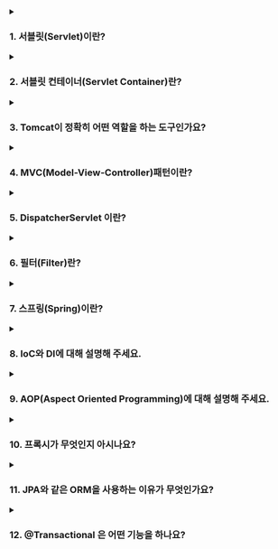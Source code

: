 <!--
<details>
  <summary><h3></h3></summary>

  ---

  <details>
    <summary></summary>
  </details>
</details> 
-->

<details>
  <summary><h3>1. 서블릿(Servlet)이란?</h3></summary>

  - 서블릿은 서버 측에서 실행되어 클라이언트의 요청을 처리하고 그 결과를 반환하는 Java 클래스입니다. 
  - 웹 서버(WS) 내에서 동작하며, 동적인 웹 페이지나 웹 애플리케이션을 생성하는데 사용됩니다. 

  ---
  
  <details>
    <summary>서블릿 생명주기에 대해 설명해주세요.</summary>

    - init():
      - 클라이언트의 요청이 들어오면 컨테이너는 해당 서블릿이 메모리에 올라와있는지 확인하고, 없을 경우 init() 메서드를 통해 메모리에 적재합니다.
      - 처음 한 번만 실행되고 서블릿의 모든 쓰레드에서 공통적으로 사용해야 한다면 오버라이딩해서 구현하면 됩니다.
    - service():
      - 클라이언트의 요청이 들어왔을 때, service() 메서드를 통해 요청에 대한 응답이 doGet()과 doPost()로 나뉘며 HttpServletRequest와 HttpServletResponse 객체가 제공됩니다.
      - 즉, 실질적으로 요청에 대한 처리를 수행하는 곳입니다.
    - destroy():
      - 컨테이너가 서블릿에 종료 요청을 하면 발생되는 메서드로, 서블릿의 처리가 모두 끝났을 때 발생합니다.
  </details>
  <details>
    <summary>서블릿 동작과정에 대해 설명해주세요.</summary>
    
    1. 사용자가 URL을 통해 요청을 보내면, 웹 서버는 이 요청을 서블릿 컨테이너에 전달합니다. 
    2. Servlet Container는 HttpServletRequest와 HttpServletResponse 객체를 생성합니다.
    3. 서블릿 컨테이너는 web.xml을 기반으로 요청을 처리할 서블릿을 찾아 실행합니다.
    4. 서블릿은 요청을 처리한 후 응답을 생성합니다.
    5. 서블릿 컨테이너는 이 응답을 웹 서버에 전달하고, 웹 서버는 이를 사용자에게 반환합니다.
  </details>  
  <details>
    <summary>서블릿의 경우 멀티 쓰레드 환경에서 어떻게 동작하는지 알려주세요.</summary>

    - 서블릿은 클라이언트의 요청이 들어올 때마다 새로운 쓰레드를 생성하여 처리합니다. 
    - 이는 서블릿 컨테이너가 관리하며, 이렇게 되면 각 쓰레드가 독립적으로 동작하기 때문에 한 사용자의 요청 처리가 다른 사용자의 요청 처리에 영향을 주지 않습니다. 
    - 이러한 특성으로 인해 서블릿은 멀티 쓰레드 환경에서 병렬 처리가 가능하며, 이를 통해 서버의 부하를 줄이고 처리 성능을 향상시킬 수 있습니다.
    - 하지만 멀티 쓰레드 환경에서는 공유 자원에 대한 동시 접근을 주의해야 합니다. 
    - 서블릿 인스턴스는 싱글톤으로 관리되기 때문에, 멤버 변수 등의 공유 자원을 쓰레드 간에 공유하게 됩니다. 
    - 따라서 동기화 문제를 방지하기 위해 서블릿의 멤버 변수를 사용하는 것은 추천하지 않습니다.
  </details>
</details>

<details>
  <summary><h3>2. 서블릿 컨테이너(Servlet Container)란?</h3></summary>

  - 톰캣처럼 서블릿을 지원하는 WAS로 서블릿의 생명주기를 관리하는 컴포넌트입니다. (WAS 내에 서블릿 컨테이너가 포함된다.)
  - 즉, 서블릿의 생성, 초기화, 호출, 소멸 등의 과정을 관리하며, 요청과 응답 객체를 생성하여 서블릿에 전달합니다.
  - 정리하면, 서블릿을 관리해주는 컨테이너로 클라이언트의 요청을 받아 응답할 수 있게 WS와 소켓으로 통신하는 역할을 합니다.

  ---

  <details>
    <summary>서블릿 컨테이너의 역할에 대해 설명해주세요.</summary>

    - 생명 주기 관리: 
      - 서블릿 컨테이너는 서블릿의 전체 생명 주기를 관리합니다. 
      - 이에는 서블릿의 로딩과 초기화, 요청 처리, 그리고 서블릿의 종료 등이 포함됩니다. 
      - 서블릿은 요청이 들어올 때마다 새로운 쓰레드를 생성하여 처리하므로, 이런 쓰레드 관리 역시 서블릿 컨테이너의 역할입니다.
    - 통신 지원: 
      - 서블릿 컨테이너는 HTTP 등의 프로토콜을 통해 클라이언트의 요청을 받아 서블릿에 전달하고, 서블릿의 처리 결과를 클라이언트에게 반환하는 역할을 합니다. 
      - 이를 통해 개발자는 복잡한 통신 관련 코드를 작성하지 않고도 웹 서비스를 개발할 수 있습니다.
    - 멀티 쓰레딩 지원: 
      - 서블릿 컨테이너는 클라이언트의 각 요청을 별도의 쓰레드에서 처리합니다. 
      - 이를 통해 여러 사용자의 요청을 동시에 처리할 수 있습니다.
    - 보안 관리: 
      - 서블릿 컨테이너는 웹 애플리케이션의 보안을 관리합니다. 
      - 이에는 인증, 권한 체크 등의 기능이 포함됩니다.
    - JSP 지원: 
        - 서블릿 컨테이너는 JSP 페이지를 서블릿으로 변환하고 실행하는 기능을 제공합니다. 
        - 이를 통해 동적인 웹 페이지를 쉽게 구현할 수 있습니다.
        
    따라서 서블릿 컨테이너는 웹 서버와 서블릿 사이에서 중추적인 역할을 수행하며, 
    서블릿의 생명 주기 관리, 통신 지원, 멀티 쓰레딩, 보안, JSP 지원 등의 기능을 제공합니다.
  </details>
</details> 

<details>
  <summary><h3>3. Tomcat이 정확히 어떤 역할을 하는 도구인가요?</h3></summary>

   - 웹 컨테이너(서블릿 컨테이너)와 웹 서버의 기능을 제공하는 웹 애플리케이션(WAS)입니다. 
   - 웹 서버로서의 역할로는 정적인 페이지를 사용자에게 제공하고, 서블릿 컨테이너로서의 역할로는 JSP(Java Server Pages)와 서블릿의 실행 환경을 제공합니다. 
   - 즉, 클라이언트의 요청을 받아 해당하는 동적 컨텐츠를 생성하고 응답을 반환하는 역할을 합니다.

  ---

  <details>
    <summary>톰캣 동작과정에 대해 설명해주세요.</summary>

    1) 클라이언트로부터 HTTP 요청이 들어오면, 톰캣은 Connector를 통해 이 요청을 받습니다. 
    2) Connector는 요청을 처리하기 위한 새로운 쓰레드를 생성하고, 요청 정보를 바탕으로 HttpRequest, HttpResponse 객체를 생성합니다. 
    3) 생성된 HttpRequest 객체는 Engine으로 전달되어 적절한 Context에 요청을 라우팅합니다. 
    4) Context는 요청 URI를 기반으로 적절한 Servlet을 찾습니다. 
    5) 찾아진 Servlet은 요청을 처리하고 그 결과를 HttpResponse 객체에 채워넣습니다. 
    6) 이렇게 생성된 HttpResponse 객체는 다시 Connector를 통해 클라이언트에게 전달됩니다.
  </details>
  <details>
    <summary>Spring 환경에서 tomcat 에 request 가 들어왔을 때 RequestMapping 에 도달하기까지 과정을 설명해주세요.</summary>

     1) 톰캣은 클라이언트의 요청을 받아 새로운 쓰레드를 생성하고, HttpServletRequest와 HttpServletResponse 객체를 생성합니다. 
     2) 스프링의 DispatcherServlet에 이 두 객체를 전달합니다. 
     3) DispatcherServlet은 HandlerMapping에게 이 요청을 처리할 Handler를 물어봅니다. 
     4) HandlerMapping은 요청의 URI, HTTP 메서드 등을 기준으로 @RequestMapping이 붙은 적절한 메서드를 찾아 반환합니다. 
     5) DispatcherServlet은 반환받은 Handler를 실행시킵니다. 이때 Handler는 대부분의 경우 @RequestMapping이 붙은 컨트롤러의 메서드가 됩니다.
  </details>
  <details>
    <summary>내장 톰캣과 외장 톰캣은 어떤식으로 구성되어 활용되나요?</summary>

    - 내장 톰캣: 
      - 스프링 부트 애플리케이션에 포함되어 있는 톰캣입니다. 
      - 애플리케이션이 시작될 때 톰캣 서버도 함께 시작되며, 애플리케이션이 종료될 때 톰캣 서버도 함께 종료됩니다. 
    - 외장 톰캣: 
      - 별도로 설치되어 있는 톰캣으로, WAR 파일 등을 배포하여 사용합니다. 
      - 서버의 시작과 종료는 별도로 관리되며, 여러 개의 애플리케이션을 한 서버에서 동작시킬 수 있습니다.
  </details>
  <details>
    <summary>내장 톰캣과 외장 톰캣의 차이점에 대해서 아는대로 설명해주세요.</summary>

    - 배포 방식:
      - 내장 톰캣: 애플리케이션과 함께 패키징되어 배포되며, JAR 파일 형태로 간편하게 배포할 수 있습니다. 
      - 외장 톰캣: WAR 파일 형태로 애플리케이션을 톰캣 서버에 배포해야 합니다. 
    - 운영 환경: 
      - 내장 톰캣: 애플리케이션마다 독립적인 서버를 가지므로 서로 영향을 주지 않습니다. 
      - 외장 톰캣: 여러 애플리케이션을 한 서버에서 운영하므로 서로 영향을 줄 수 있습니다. 
    - 관리: 
      - 내장 톰캣: 애플리케이션과 함께 시작되고 종료되므로 관리가 간편합니다. 
      - 외장 톰캣: 서버의 시작과 종료, 설정 등을 별도로 관리해야 합니다.
  </details>
  <details>
    <summary>혹시 Netty에 대해 들어보셨나요? 무엇인가요?</summary>
    
    - Netty는 자바 네트워크 프로그래밍 라이브러리로, 비동기 이벤트 주도 네트워크 애플리케이션을 쉽게 개발할 수 있게 설계되었습니다.
    - Netty를 사용하면 TCP/UDP 소켓 서버와 클라이언트, HTTP/HTTPS 서버와 클라이언트 등을 쉽게 구현할 수 있습니다. 
    - 또한, 네트워크 프로그래밍에서 발생할 수 있는 다양한 이슈들(예: 접속 수락, 메시지 읽기/쓰기, 에러 처리 등)을 효율적으로 처리할 수 있습니다.
  </details>
  <details>
    <summary>왜 Netty란 것을 사용할까요?</summary>

    1. 효율적인 리소스 관리: Netty는 비동기 이벤트 주도 모델을 사용하여 리소스를 효율적으로 관리하여 높은 동시 접속 처리 성능을 제공합니다.
    2. 쉬운 프로그래밍 모델: 복잡한 네트워크 프로그래밍을 보다 쉽게 구현할 수 있도록 도와줍니다.
    3. 높은 확장성: 다양한 프로토콜을 지원하며, 사용자가 직접 프로토콜을 구현할 수 있도록 지원합니다.
  </details>
</details>

<details>
  <summary><h3>4. MVC(Model-View-Controller)패턴이란?</h3></summary>
  
  MVC 패턴은 애플리케이션을 세 가지 역할로 구분한 개발 방법론입니다. 
  - Model: 애플리케이션의 정보, 데이터를 나타내며, 비즈니스 로직을 처리합니다.
  - View: 사용자에게 보여지는 화면입니다. Model이 처리한 데이터를 사용자에게 보여주는 역할을 합니다.
  - Controller: 사용자의 입력을 받아 Model에 작업을 지시하고, 그 결과를 View에 반영하여 사용자에게 전달하는 역할을 합니다.
  
  ---

  <details>
    <summary>Spring MVC란 무엇인가요?</summary>

    - Spring MVC는 Spring Framework의 일부로서, 웹 애플리케이션 제작을 위한 MVC 패턴 기반의 프레임워크입니다. 
    - Spring MVC는 웹 요청을 처리하고 응답을 생성하는 데 필요한 여러 기능을 제공합니다. 
    - 이에는 요청 매핑, 데이터 바인딩, 유효성 검사, 페이지 이동 등이 포함됩니다. 
  </details>
  <details>
    <summary>MVC1이랑 MVC2 패턴 차이에 대해 설명해주세요.</summary>

    - Spring MVC1: 
      - 모든 요청과 응답이 JSP 페이지를 통해 처리되는 구조입니다. 
      - JSP 페이지가 Controller와 View의 역할을 모두 수행합니다. 
      - 단순한 웹 애플리케이션에 적합하나, JSP에 모든 정보가 담겨있기 때문에, 복잡한 애플리케이션에서는 코드 관리가 어렵습니다. 
    - Spring MVC2: 
      - 서블릿이 Controller 역할을, JSP가 View 역할을 수행하는 구조입니다. 
      - 즉, 요청을 하나의 컨트롤러(서블릿)가 먼저 받아서, 뷰와 모델의 중간 역할을 합니다.
      - 따라서, 컴포넌트 간 역할이 분리되어 있기 때문에, 유지보수 및 확장성이 좋아 대부분의 웹 애플리케이션은 MVC2 방식을 사용하고 있습니다.
      - 스프링에서는 디스패처 서블릿이 프론트 컨트롤러의 역할을 맡고 요청에 맞는 컨트롤러를 찾아 요청을 위임합니다.
  </details>
  <details>
    <summary>스프링 MVC 구조 흐름에 대해 과정대로 설명해보세요.</summary>

    1) 클라이언트의 요청이 들어오면, 디스패처 서블릿이 이를 가장 먼저 받습니다. 
    2) 디스패처 서블릿은 HandlerMapping에게 요청을 처리할 Handler를 물어봅니다. 
    3) HandlerMapping은 요청 URL, HTTP 메서드 등을 기준으로 적절한 Handler를 찾아 디스패처 서블릿에게 반환합니다. 
    4) 디스패처 서블릿은 반환받은 Handler를 실행시킵니다. 
    5) Handler(일반적으로 컨트롤러)는 비즈니스 로직을 처리하고 그 결과를 모델에 담아서 반환합니다. 
    6) 디스패처 서블릿은 Handler가 반환한 모델을 ViewResolver에 전달하고, 어떤 뷰를 사용할지 결정하게 합니다. 
    7) 디스패처 서블릿은 결정된 뷰를 사용해 클라이언트에게 응답을 보냅니다.

    이런 방식으로 스프링 MVC는 클라이언트의 요청을 적절한 컨트롤러에 연결하고, 그 결과를 클라이언트에게 반환하는 역할을 수행합니다.
  </details>
</details>

<details>
  <summary><h3>5. DispatcherServlet 이란?</h3></summary>
    
   - DispatcherServlet은 스프링 MVC의 핵심 컴포넌트로, 모든 클라이언트 요청을 최초로 받아들이는 프론트 컨트롤러 역할을 합니다. 
   - 요청에 따라 적절한 컨트롤러로 분배하고, 처리 결과를 사용자에게 반환하는 역할을 수행합니다.

  ---

  <details>
    <summary>Dispatcher Servlet의 동작 과정에 대해서 간단하게 설명해주세요.</summary>

    1. 클라이언트의 요청이 오면 디스패처 서블릿이 이를 가장 먼저 받습니다.
    2. 디스패처 서블릿은 HandlerMapping에게 요청을 처리할 Handler를 물어봅니다. 
    3. HandlerMapping은 요청 URL, HTTP 메서드 등을 기준으로 적절한 Handler를 찾아 디스패처 서블릿에게 반환합니다.
    4. 디스패처 서블릿은 반환받은 Handler를 실행시킵니다. 
    5. Handler(일반적으로 컨트롤러)는 비즈니스 로직을 처리하고 그 결과를 모델에 담아서 반환합니다.
    6. 디스패처 서블릿은 Handler가 반환한 모델을 ViewResolver에 전달하고, 어떤 뷰를 사용할지 결정하게 합니다.
    7. 디스패처 서블릿은 결정된 뷰를 사용해 클라이언트에게 응답을 보냅니다.
    
    이런 방식으로 디스패처 서블릿은 클라이언트의 요청을 적절한 컨트롤러에 연결하고, 그 결과를 클라이언트에게 반환하는 중심적인 역할을 수행합니다.
  </details>
  <details>
    <summary>Spring 에서 DispatcherServlet 은 왜 있어야 할까요?</summary>

    1. 프론트 컨트롤러 패턴 구현: 
      - 디스패처 서블릿은 디자인 패턴 중 하나인 프론트 컨트롤러 패턴을 구현합니다. 
      - 이 패턴은 모든 클라이언트 요청을 한 곳에서 받아 적절한 처리를 위임하는 역할을 합니다. 
      - 이를 통해 요청 처리 로직을 효율적으로 관리할 수 있게 됩니다.
    2. 요청 라우팅: 
      - 디스패처 서블릿은 클라이언트의 요청을 적절한 컨트롤러에게 전달하는 역할을 합니다. 
      - 이를 통해 요청에 따라 적절한 컨트롤러가 선택되고 실행됩니다.
    3. 뷰 렌더링: 
      - 컨트롤러의 처리 결과를 바탕으로 적절한 뷰를 선택하고 렌더링하는 역할을 합니다. 
      - 이를 통해 클라이언트에게 적절한 응답을 반환할 수 있습니다.
    4. 예외 처리: 
      - 디스패처 서블릿은 요청 처리 과정에서 발생하는 예외를 일관되게 처리합니다. 
      - 이를 통해 에러 페이지를 표시하거나 적절한 응답 코드를 반환하는 등의 예외 처리를 진행할 수 있습니다.

    따라서 DispatcherServlet은 스프링 MVC의 핵심적인 요소로서, 
    클라이언트의 요청 처리와 응답 반환, 예외 처리 등을 총괄하는 역할을 수행합니다. 
    이런 기능을 통해 개발자는 요청 처리 로직에 집중할 수 있게 됩니다.
    더 자세하게 설명하자면, web.xml에 맵핑되는 컨트롤러를 모두 등록해야 했는데, 
    현재는 디스패처 서블릿을 통해 모든 요청을 핸들링해주고 공통 작업을 처리해주면서 web.xml의 역할을 축소시켜 줬습니다.
  </details>
  <details>
    <summary>여러 요청이 들어온다고 가정할 때, DispatcherServlet은 한번에 여러 요청을 모두 받을 수 있나요?</summary>
    
    - DispatcherServlet은 멀티스레드 환경에서 동작하므로 한 번에 여러 요청을 받아 처리할 수 있습니다. 
    - 각 요청은 별도의 스레드에서 처리되며, 이를 통해 동시에 여러 사용자의 요청을 처리할 수 있습니다.
  </details>  
  <details>
    <summary>수많은 @Controller 를 DispatcherServlet은 어떻게 구분 할까요?</summary>
    
    - DispatcherServlet은 요청 URL을 분석하여 해당 요청을 처리할 @Controller를 결정합니다. 
    - 이는 스프링의 HandlerMapping이 수행하며, URL, HTTP 메서드, 요청 파라미터 등을 기반으로 적절한 컨트롤러를 찾습니다.
  </details>
  <details>
    <summary>handlerAdapter 는 무엇인가요?</summary>

    - HandlerAdapter는 핸들러의 메서드를 실행하는 역할을 합니다. 
    - DispatcherServlet은 HandlerAdapter를 사용하여 각각의 핸들러 타입에 맞는 방식으로 요청을 처리하게 합니다. 
    - 이를 통해 다양한 타입의 핸들러를 유연하게 지원할 수 있습니다.
  </details>
  <details>
    <summary>handlerMapping 는 무엇인가요?</summary>

    - HandlerMapping은 클라이언트의 요청을 처리할 핸들러를 찾아주는 역할을 합니다. 
    - DispatcherServlet은 요청이 들어오면 HandlerMapping에게 이 요청을 처리할 핸들러를 물어봅니다. 
    - HandlerMapping은 요청 URL, HTTP 메서드 등을 기준으로 적절한 핸들러를 찾아 DispatcherServlet에게 반환합니다. 
  </details>
  <details>
    <summary>handlerInterceptor 는 무엇인가요? </summary>
    - HandlerInterceptor는 핸들러의 처리 전후에 특정 작업을 수행할 수 있게 해주는 역할을 합니다. 
    - 예를 들어, 핸들러의 처리 전에 로그인 여부를 체크하거나, 처리 후에 공통적으로 로깅하는 등의 작업을 할 수 있습니다. 
    - 이를 통해 공통적인 로직을 중복 없이 효율적으로 처리할 수 있습니다.
  </details>
  <details>
    <summary>핸들러와 컨트롤러의 차이에 대해 설명해주세요.</summary>

    - 핸들러: 
      - 핸들러는 클라이언트의 요청을 처리하는 일반적인 개념입니다. 
      - 스프링 MVC에서 핸들러는 클라이언트의 요청을 처리하는 객체를 의미하며, 이는 일반적으로 컨트롤러를 말합니다. 
      - 따라서 HandlerMapping은 요청 URL을 기반으로 적절한 컨트롤러를 찾아내는 역할을 수행합니다.
    - 컨트롤러: 
      -  컨트롤러는 핸들러의 한 형태로, MVC 패턴에서 클라이언트의 요청을 처리하는 컴포넌트를 의미합니다. 
      - 스프링 MVC에서 컨트롤러는 @Controller 어노테이션이 붙은 클래스를 말하며, 이 클래스의 메서드가 실제로 클라이언트의 요청을 처리합니다.
    
    따라서, 스프링 MVC에서는 '핸들러'가 요청을 처리하는 일반적인 개념으로 사용되며, 
    '컨트롤러'는 그 중에서도 MVC 패턴에 따라 요청을 처리하는 구체적인 구현체를 말합니다. 
    다시 말해, 모든 컨트롤러는 핸들러이지만, 모든 핸들러가 컨트롤러는 아닙니다.
  </details>
  <details>
    <summary>Spring에서 Interceptor를 사용해본 경험이 있나요?</summary>
    JWT 어쩌구... 저쩌구.. 헤더에서 토큰 추출 어쩌구 저쩌구.. 토큰 유효성 검증 어쩌구.. 쓰레드로컬 관리 어쩌구.. 모든 패키지에서 쓰레드로컬에 저장된 사용자 정보 사용 어쩌구...
  </details>
</details>

<details>
  <summary><h3>6. 필터(Filter)란?</h3></summary>

  - 필터는 클라이언트의 요청을 서블릿이나 JSP로 보내기 전에 특정 작업을 처리하거나, 서블릿이나 JSP의 응답을 클라이언트로 보내기 전에 특정 작업을 처리하는데 사용됩니다.
  - 예를 들어 인코딩, 로깅, 압축, 암호화 등의 작업을 필터를 통해 처리할 수 있습니다. 

  ---

  <details>
    <summary>Filter 메서드에 대해 설명해주세요.</summary>

    - init(FilterConfig): 
      - 필터의 초기화 작업을 수행하는 메서드입니다. 
      - 필터가 생성되고 난 후 한 번만 호출됩니다. 
      - 인자로 받는 FilterConfig 객체를 통해 필터의 초기화 파라미터를 얻을 수 있습니다.
    - doFilter(ServletRequest, ServletResponse, FilterChain):
      - 실제 필터의 로직을 수행하는 메서드입니다.
      - 클라이언트의 요청이 있을 때마다 호출됩니다.
      - 이 메서드에서는 요청이나 응답을 가공하거나, 특정 조건에 따라 요청의 처리를 건너뛰는 등의 작업을 할 수 있습니다.
      - 작업이 끝나면 FilterChain의 doFilter 메서드를 호출하여 다음 필터나 서블릿에게 요청과 응답을 전달합니다.
    - destroy():
      - 필터가 웹 컨테이너에서 제거되기 전에 호출되는 메서드입니다.
      - 이 메서드에서는 필터의 리소스를 해제하거나 종료에 필요한 작업을 수행합니다.
    
    이처럼 필터는 요청과 응답을 가공하거나 특정 작업을 수행하는 데 사용되며, 
    init, doFilter, destroy 세 가지 메서드를 통해 필터의 생명 주기를 관리합니다.    
  </details>
  <details>
    <summary>필터는 어떤 상황에 사용해야 할까요?</summary>

    - 요청/응답 데이터의 변환 또는 가공: 예를 들어, 인코딩 변경, XSS 공격 방어 등 
    - 공통적인 요청 처리: 예를 들어, 사용자 인증, 세션 체크 등 
    - 로깅 및 감사 추적: 예를 들어, 요청 경로, 처리 시간, IP 주소 등의 정보를 로그로 남기는 경우 
  </details>
  <details>
    <summary>Spring에서 Interceptor와 Servlet Filter와 AOP 공통점, 차이점에 대해 설명해 주세요.</summary>

    공통점:
      - 모두 요청을 가로채어 특정 로직을 수행하는 역할을 합니다. 
    차이점: 
      - Servlet Filter: 서블릿 명세의 일부로서, 서블릿 실행 전후에 요청과 응답을 변환하는 역할을 담당합니다. 
      - Interceptor: 스프링 프레임워크에서 제공하는 기능으로서, DispatcherServlet이 컨트롤러를 호출하기 전후로 특정 작업을 수행할 수 있습니다. 
      - AOP(Aspect Oriented Programming): 관점 지향 프로그래밍으로, 횡단 관심사(cross-cutting concerns)를 분리하여 모듈화하는 프로그래밍 패러다임입니다.
  </details>  
  <details>
    <summary>Spring에서 Interceptor와 Servlet Filter 차이점에 대해 설명해 주세요.</summary>

    1. 작동 시점 
      - 필터: 스프링의 디스패처 서블릿이 작동하기 전에 요청을 가로챕니다. 
             따라서 필터는 스프링의 컨텍스트 외부에서 작동하며, 스프링과 관련이 없는 웹 리소스에 대해서도 작동합니다. 
      - 인터셉터: 스프링의 디스패처 서블릿이 컨트롤러를 호출하기 전과 후에 요청을 가로챕니다. 
                따라서 인터셉터는 스프링의 컨텍스트 내부에서 작동하며, 스프링 MVC의 컨트롤러에 대해서만 작동합니다. 
    2. 접근 가능한 객체
      - 필터: HttpServletRequest와 HttpServletResponse 객체에만 접근할 수 있습니다. 
      - 인터셉터: HttpServletRequest와 HttpServletResponse 뿐만 아니라, 컨트롤러와 뷰에 대한 추가적인 정보를 담고 있는 Handler 객체에 접근할 수 있습니다. 
                이를 통해 특정 컨트롤러에 대한 요청인지를 판단하거나, 컨트롤러의 실행 여부를 결정하는 등의 로직을 구현할 수 있습니다. 
    3. 사용 목적
      - 필터: 인코딩, CORS 설정, 로깅 등의 공통적인 웹 처리를 위해 사용됩니다. 
      - 인터셉터: 인증, 권한 체크, 세션 체크 등의 스프링 MVC와 관련된 처리를 위해 사용됩니다.
      
    정리하자면, 요구 사항에 따라 필터와 인터셉터를 적절히 사용하면 됩니다. 
    필터는 보다 일반적인 웹 처리를 위한 것이며, 인터셉터는 스프링 MVC의 특정 컨트롤러에 대한 요청을 처리하는 데 더 적합합니다.
  </details>
  <details>
    <summary>필터와 인터셉터 차이만 보면, 인터셉터만 쓰는게 나아보이는데, 아닌가요?</summary>

    아니라고 생각합니다. 필터와 인터셉터는 각각의 용도에 따라 선택적으로 사용됩니다. 
    필터는 서블릿 수준에서 작동하므로 스프링 컨텍스트를 벗어난 모든 요청에 대해 적용할 수 있습니다. 
    반면에 인터셉터는 스프링의 디스패처 서블릿이 컨트롤러를 호출하기 전후에 작동하기 때문에 스프링 MVC의 컨트롤러에만 적용할 수 있습니다.
    따라서 요구 사항에 따라 적절한 것을 선택하여 사용하면 됩니다.
  </details>
  <details>
    <summary>필터에서 사용되는 Request와 서블릿에서 사용되는 Request가 어떤 점이 다른지? 2개의 Request에 대한 차이를 설명해주세요.</summary>

    필터와 서블릿에서 사용되는 Request는 동일한 HttpServletRequest 객체를 참조하지만, 다른 점은 다음과 같습니다.

    필터:
      - HttpServletRequest 객체를 변경하거나 추가적인 속성을 부여하는 등의 작업을 할 수 있습니다.
      - 즉, 클라이언트의 요청을 서블릿이나 JSP로 보내기 전에 특정 작업을 처리하거나, 서블릿이나 JSP의 응답을 클라이언트로 보내기 전에 특정 작업을 처리하는데 사용됩니다. 
      - 이 과정에서 필터는 HttpServletRequest를 가공하여 변경된 요청 객체나 새로운 요청 객체를 생성할 수 있습니다. 
      - 이렇게 변경된 HttpServletRequest는 후속 필터나 최종 목적지인 서블릿에 전달됩니다.
    서블릿:
      - 서블릿에서 사용되는 HttpServletRequest는 필터를 거쳐 가공된 최종적인 요청 객체입니다. 
      - 이 객체를 통해 클라이언트의 요청 정보를 읽고 필요한 로직을 처리합니다.
  </details>
  <details>
    <summary>필터를 사용해본 경험이 있으면 말씀해주시고, 필터에서 예외 처리를 해본 경험이 있는지 있다면 어떻게 할 수 있는지 말씀해주세요.</summary>

    스프링 시큐리티 어쩌구... 저쩌구.. 필터.. 어쩌구 저쩌구.. 사용자 로그인 상태를 체크 어쩌구.. 쿠키 체크.. 저쩌구.. 또한 헤더에 담겨 함께 넘어온 JWT 토큰 유효화 검증 어쩌구.. OncePerFilter 저쩌구..
  </details>
</details>

<details>
  <summary><h3>7. 스프링(Spring)이란?</h3></summary>

  - 스프링은 자바 플랫폼을 위한 오픈 소스 애플리케이션 프레임워크입니다. 
  - 엔터프라이즈 수준의 애플리케이션을 구축하는 데 필요한 모든 기능을 종합적으로 제공하며, 특히 엔터프라이즈 애플리케이션 개발의 복잡함을 줄이고 개발자가 비즈니스 로직에 집중할 수 있도록 지원합니다.
  - 스프링의 핵심 기능 중 하나는 제어 역전(Inversion of Control, IoC)입니다. IoC는 객체의 생성과 생명주기 관리를 개발자가 아닌 프레임워크가 담당하며, 이를 통해 개발자는 비즈니스 로직 구현에만 집중할 수 있습니다.

  ---

  <details>
    <summary>Spring과 Spring Boot의 차이점이 뭔가요?</summary>

    스프링 부트는 스프링 프레임워크를 기반으로 하되, 스프링보다 애플리케이션을 더 쉽게 설정하고 실행할 수 있게하여 비즈니스 로직에 더 집중할 수 있도록 도와주는 도구입니다.
    
    스프링 부트의 주요 특징은 다음과 같습니다:
      - 자동 설정(Auto Configuration): 스프링 부트는 애플리케이션에 필요한 라이브러리와 설정을 자동으로 제공합니다.
      - 내장 서버 지원: Tomcat, Jetty 등의 웹 서버를 내장하고 있어 별도의 서버 설치 없이 웹 애플리케이션을 실행할 수 있습니다.
      - 독립적인 실행 가능: JAR 파일 하나로 애플리케이션을 실행할 수 있습니다.

    따라서, 스프링 부트는 스프링 프레임워크의 기능을 그대로 활용하면서, 복잡한 설정 없이도 빠르게 애플리케이션을 구축하고 실행할 수 있는 환경을 제공합니다.
  </details>
  <details>
    <summary>Spring, Spring Boot, Spring MVC의 차이점에 대해 알려주세요.</summary>

    - Spring: 
      - Spring은 엔터프라이즈 급의 애플리케이션을 쉽게 개발할 수 있도록 지원하는 프레임워크입니다. 
      - 제어 역전(IoC), 의존성 주입(DI), AOP 등 다양한 기능을 제공하며, 이를 통해 개발자는 비즈니스 로직에 집중할 수 있습니다.
      - 하지만, 설정이 복잡하고, 외장 웹서버를 이용해야 합니다.
    - Spring MVC: 
      - Spring MVC는 Spring Framework의 일부로, 웹 애플리케이션을 개발하기 위한 MVC 패턴 기반의 프레임워크입니다. 
      - 클라이언트의 요청을 처리하고 응답을 반환하는 데 필요한 컨트롤러, 뷰, 모델 등을 제공합니다. 
      - 즉, 디스패처 서블릿, ModelAndView, ViewResolver와 같은 개념으로 웹 애플리케이션을 개발할 수 있도록 도와주는 프레임워크입니다.
      - 단, XML 파일에 직접 모든 것을 설정해줘야 합니다.
    - Spring Boot: 
      - Spring Boot는 Spring 기반의 애플리케이션을 빠르게 만들고 실행할 수 있도록 지원하는 도구입니다. 
      - Spring Boot는 자동 설정, 내장 서버, 독립적으로 실행 가능한 JAR 배포 등을 통해 개발자의 생산성을 크게 향상시킵니다.

    따라서, Spring은 애플리케이션 개발의 기본 틀을 제공하며, 
    Spring MVC는 웹 애플리케이션 개발을 위한 구조를 제공하고, 
    Spring Boot는 Spring 애플리케이션 개발을 쉽고 빠르게 할 수 있도록 지원하는 도구입니다.
  </details>
  <details>
    <summary>본인이 생각할 때 스프링과 스프링부트는 각각 어느때 사용할 것 같은지 설명해주세요.</summary>

    1. 스프링 사용 시기: 
      - 세밀한 설정이 필요한 경우: 
        - 스프링은 개발자가 직접 설정을 통해 원하는 대로 커스터마이징할 수 있습니다. 
        - 따라서 세밀한 설정이 필요하거나, 특정 라이브러리 버전을 사용해야 하는 등의 상황에서는 스프링을 사용하는 것이 좋습니다. 
      - 레거시 프로젝트 유지 및 보수: 
        - 이미 스프링을 기반으로 구축된 레거시 프로젝트를 유지하고 보수하는 경우에도 스프링을 계속 사용하는 것이 좋습니다. 
    2. 스프링 부트 사용 시기:
      - 빠른 개발이 필요한 경우: 
        - 스프링 부트는 자동 설정, 내장 서버, 독립적으로 실행 가능한 JAR 배포 등을 통해 빠르게 애플리케이션을 개발하고 배포할 수 있습니다. 
        - 따라서 개발 시간을 최소화하거나 프로토타입을 빠르게 만들어야 하는 경우에 스프링 부트를 사용하는 것이 좋습니다. 
      - 마이크로서비스 아키텍처: 
        - 스프링 부트는 독립적으로 실행 가능한 애플리케이션을 만들기 쉬워 마이크로서비스 아키텍처를 구축하는 데 적합합니다.

    결국 스프링과 스프링 부트 중 어떤 것을 선택할지는 개발 상황, 요구 사항, 기술 스택 등에 따라 달라집니다. 
    두 프레임워크 모두 강력하고 유연성이 높으므로 상황에 맞게 적절히 선택하면 됩니다.
  </details>
  <details>
    <summary>스프링의 전체 동작 과정에 대해 설명해주세요.</summary>

    1. 클라이언트의 요청: 
      - 사용자가 웹 브라우저를 통해 특정 URL에 요청을 보냅니다.
    2. DispatcherServlet: 
      - 스프링 MVC에서 가장 먼저 요청을 받는 것은 디스패처 서블릿입니다. 
      - 이는 프론트 컨트롤러 패턴을 구현한 것으로, 모든 클라이언트의 요청을 한 곳에서 받아 적절한 컨트롤러에게 요청을 위임합니다.
    3. HandlerMapping: 
      - 디스패처 서블릿은 HandlerMapping에게 어떤 컨트롤러(핸들러)에게 요청을 위임할지 물어봅니다. 
      - HandlerMapping은 요청 URL을 분석하여 해당 URL을 처리할 수 있는 가장 적합한 컨트롤러를 찾아 반환합니다.
    4. 컨트롤러 실행: 
      - 디스패처 서블릿은 HandlerMapping이 반환한 컨트롤러를 실행시킵니다. 
      - 컨트롤러는 비즈니스 로직을 처리하고, 그 결과를 저장하는 모델 객체와 결과를 보여줄 뷰 이름을 반환합니다.
    5. ViewResolver: 
      - 디스패처 서블릿은 컨트롤러가 반환한 뷰 이름을 ViewResolver에게 전달합니다. 
      - ViewResolver는 이 뷰 이름을 기반으로 실제로 결과를 보여줄 뷰 객체를 찾아 반환합니다.
    6. 뷰 처리: 
      - 디스패처 서블릿은 ViewResolver가 반환한 뷰 객체에 모델 데이터를 전달하여 처리를 요청합니다. 
      - 뷰 객체는 모델 데이터를 사용하여 결과 페이지를 생성합니다.
    7. 클라이언트에게 응답 반환: 
      - 디스패처 서블릿은 생성된 결과 페이지를 클라이언트에게 반환합니다. 
      - 이로써 클라이언트의 요청 처리가 완료됩니다.

    이처럼 스프링 프레임워크는 클라이언트의 요청을 받아 처리하고 결과를 반환하는 전체 과정을 통합적으로 관리합니다. 
    이를 통해 개발자는 비즈니스 로직에 집중할 수 있으며, 애플리케이션의 유지보수와 확장성도 향상시킬 수 있습니다.
  </details>
</details>

<details>
  <summary><h3>8. IoC와 DI에 대해 설명해 주세요.</h3></summary>

  - IoC(Inversion of Control, 제어의 역전)
    - 프로그램의 제어 흐름 구조가 뒤바뀌는 것을 말합니다.
    - 전통적인 프로그래밍에서는 사용자가 작성한 코드가 제어의 흐름을 담당하지만,
    - IoC를 적용한 경우에는 프레임워크나 컨테이너가 주도권을 가지고 객체의 생성부터 생명주기 관리까지를 담당합니다.
  - DI(Dependency Injection, 의존성 주입)
    - IoC를 구현하는 방법 중 하나입니다.
    - 객체가 필요로 하는 의존성을 외부에서 주입해주는 방식으로, 객체 간의 결합도를 낮추고 코드의 재사용성과 유지보수성을 높입니다.
  ---

  <details>
    <summary>후보 없이 특정 기능을 하는 클래스가 딱 1개라면, 구체 클래스를 사용해도 되지 않을까요? 근데, 왜 Spring에선 Bean을 사용 할까요?</summary>

     - Spring에서는 Bean을 사용하여 객체의 생명 주기를 관리합니다. 
     - Bean을 사용하면 개발자는 객체 생성, 소멸 등의 생명 주기 관리와 같은 부수적인 작업을 하지 않아도 되며, 객체의 의존성을 자동으로 관리해줍니다. 
     - 또한, Bean을 사용하면 하나의 객체를 여러 컴포넌트에서 공유하여 사용할 수 있어 메모리 사용량을 줄일 수 있습니다.
  </details>
  <details>
    <summary>Spring의 Bean 생명 주기(Life Cycle)에 대해 자세히 설명해 주세요.</summary>

    1. Bean 정의 읽기: 
      - Spring IoC 컨테이너는 Bean 정의를 읽어 들입니다. 
      - 이는 XML 파일, Java Config, Annotation 등 여러 방식으로 제공될 수 있습니다.
    2. Bean 인스턴스 생성: 
      - Bean 정의에 따라 Spring 컨테이너는 Bean 인스턴스를 생성합니다.
    3. 의존성 주입: 
      - Bean이 다른 Bean에 의존하는 경우, Spring 컨테이너는 이 의존성을 주입합니다. 
      - 이는 생성자 주입, 세터 주입, 필드 주입 등 여러 방식으로 이루어질 수 있습니다.
    4. Bean 초기화: 
      - Bean이 org.springframework.beans.factory.InitializingBean 인터페이스를 구현하는 경우, afterPropertiesSet() 메서드가 호출됩니다. 
      - 또는, @PostConstruct 애노테이션이나 init-method 속성을 사용하여 초기화 메서드를 지정할 수 있습니다.
    5. Bean 사용: 
      - 이제 애플리케이션은 Bean을 사용하여 비즈니스 로직을 수행할 수 있습니다.
    6. Bean 소멸: 
      - Bean이 org.springframework.beans.factory.DisposableBean 인터페이스를 구현하는 경우, destroy() 메서드가 호출됩니다. 
      - 또는, @PreDestroy 애노테이션이나 destroy-method 속성을 사용하여 소멸 메서드를 지정할 수 있습니다.
  
    이렇게 Spring 컨테이너는 Bean의 생성부터 소멸까지 전체 생명 주기를 관리합니다. 
    이를 통해 개발자는 비즈니스 로직에 집중하고, 객체의 생명 주기 관리와 같은 부수적인 작업을 Spring에게 맡길 수 있습니다.
  </details>
  <details>
    <summary>Spring Bean의 생명 주기 활용 방법에 대해 알려주세요.</summary>

    1. 초기화 메서드 사용: 
      - Bean이 생성되고 의존성이 주입된 후, 초기화 작업이 필요할 경우 사용합니다. 
      - 예를 들어, 데이터베이스 커넥션 풀을 초기화하거나, 캐시를 미리 로딩하는 등의 작업을 수행할 수 있습니다. 
      - 초기화 메서드 방법은 다음과 같습니다.
        - @PostConstruct 애노테이션 사용
        - InitializingBean 인터페이스의 afterPropertiesSet() 메서드를 오버라이드
        - XML 설정에서 init-method 속성을 지정하여 사용
    2. 소멸 메서드 사용: 
      - Bean이 컨테이너에서 제거되기 전에 리소스를 해제하거나, 종료에 필요한 작업을 수행할 경우 사용합니다. 
      - 소멸 메서드 방법은 다음과 같습니다.
        - @PreDestroy 애노테이션 사용
        - DisposableBean 인터페이스의 destroy() 메서드를 오버라이드
        - XML 설정에서 destroy-method 속성을 지정하여 사용
    3. BeanFactoryPostProcessor와 BeanPostProcessor 사용:
      - 이들은 Bean의 생성과 초기화 과정을 좀 더 세밀하게 제어할 수 있게 해줍니다. 
      - BeanFactoryPostProcessor : Bean 정의가 컨테이너에 로드되고, Bean 인스턴스가 생성되기 전에 작업을 수행합니다.
      - BeanPostProcessor : Bean 인스턴스가 생성된 후, 초기화 메서드가 호출되기 전과 후에 작업을 수행합니다.
    4. ApplicationListener 사용: 
      - Spring에서 발생하는 이벤트를 처리하기 위해 사용합니다. 
      - 예를 들어, 컨테이너가 시작하거나 종료될 때 특정 작업을 수행하고 싶다면 ContextStartedEvent나 ContextClosedEvent를 처리하는 ApplicationListener를 구현할 수 있습니다.

    이처럼 Spring Bean의 생명주기를 활용하면, 
    Bean의 생성과 소멸 시점에 특정 작업을 수행하거나, 
    Bean의 생성과 초기화 과정을 세밀하게 제어하거나, 
    Spring의 이벤트를 처리하는 등 다양한 작업을 할 수 있습니다.
  </details>
  <details>
    <summary>생성자 주입, 세터 주입과 필드 주입의 장단점에 대해 알려주세요.</summary>

    1. 생성자 주입
      - 장점: 
        - 객체가 생성될 때 모든 의존성이 주입되므로, 객체의 불변성을 보장할 수 있습니다. 
        - 순환 참조를 방지할 수 있습니다. 순환 참조가 발생하면, 애플리케이션 구동 시점에 오류가 발생합니다. 
        - 테스트에 유리합니다. 생성자를 통해 의존성을 주입하면, 테스트 시에도 쉽게 Mock 객체 등을 주입할 수 있습니다.
      - 단점:
        - 의존성이 많아지면 생성자의 파라미터가 많아져 복잡해질 수 있습니다.
    2. 세터 주입
      - 장점: 
        - 선택적인 의존성을 가질 수 있습니다. 
        - 생성자 주입과 달리, 필요한 의존성만 주입할 수 있습니다. 
        - 의존성이 추가되거나 변경되더라도 기존 코드를 변경하지 않아도 됩니다.
      - 단점:
        - 객체가 생성된 후에도 의존성이 변경될 수 있으므로, 객체의 상태를 추적하기 어렵습니다.
        - 순환 참조가 발생할 가능성이 있습니다.
    3. 필드 주입
      - 장점: 
        - 코드가 간결합니다. 세터 메서드가 필요 없으므로 코드량이 줄어듭니다.
      - 단점:
        - 객체가 생성된 후에도 의존성이 변경될 수 있으므로, 객체의 불변성을 보장할 수 없습니다.
        - 테스트가 어렵습니다. 필드에 직접 주입하므로, 테스트 시에 Mock 객체 등을 주입하기 어렵습니다.
        - 의존성 주입을 강제할 수 없습니다. 세터나 생성자가 없으므로, 필요한 의존성을 누락할 가능성이 있습니다.

    이러한 장단점을 고려하여 상황에 맞는 주입 방식을 선택하는 것이 중요합니다. 
    그러나 일반적으로는 생성자 주입 방식을 권장하며, 필요에 따라 세터 주입을 사용하고, 필드 주입은 가능한 피하는 것이 좋습니다.
  </details>
  <details>
    <summary>생성자 주입 방식을 사용하는 이유가 있나요?</summary>

    생성자 주입 방식을 사용하면, 객체가 생성될 때 모든 의존성이 주입되므로 객체의 불변성을 보장할 수 있습니다. 
    또한, 순환 참조를 방지할 수 있으며, 테스트에도 유리합니다. 
    이런 이유로 Spring에서는 생성자 주입 방식을 권장하고 있습니다.
  </details>
  <details>
    <summary>Bean Scope 에 대해서 아시나요? 안다면, 해당 Scope들을 설명해주세요.</summary>

    - Singleton: 기본 Scope로, Spring 컨테이너 내에 하나의 Bean 인스턴스만 생성합니다. 
    - Prototype: 요청할 때마다 새로운 Bean 인스턴스를 생성합니다. 
    - Request: HTTP 요청당 하나의 Bean 인스턴스를 생성합니다. 
    - Session: HTTP 세션당 하나의 Bean 인스턴스를 생성합니다. 
    - Application: Servlet Context당 하나의 Bean 인스턴스를 생성합니다. 
    - WebSocket: WebSocket당 하나의 Bean 인스턴스를 생성합니다.
  </details>
  <details>
    <summary>default scope 가 어떤 scope인지 이유와 함께 설명하세요.</summary>
    
    - Spring의 기본 Bean Scope는 Singleton입니다. 
    - 이는 Spring이 객체의 생명 주기를 관리하고, 객체 간의 의존성을 관리하는 DI 컨테이너의 특성상, 
    - 대부분의 경우에 하나의 Bean 인스턴스만을 생성하여 재사용하는 것이 효율적이기 때문입니다.
  </details>
  <details>
    <summary>인스턴스를 새로 만들지 않고 재사용하는 것은 어떤 장점이 있나요?</summary>

    - 인스턴스를 재사용하면 메모리 사용량을 줄일 수 있고, 객체 생성에 드는 비용도 절약할 수 있습니다. 
    - 또한, 상태를 공유해야 하는 경우에도 인스턴스 재사용이 유용합니다.
  </details>
  <details>
    <summary>prototype scope 는 어떨 때 사용하는 지 아시나요?</summary>

    - Prototype Scope는 요청할 때마다 새로운 Bean 인스턴스를 생성하므로, 
    - 상태를 유지해야 하는 경우나 여러 요청에서 독립적인 인스턴스가 필요한 경우에 사용합니다. 
  </details>
  <details>
    <summary>스프링 컨테이너란 무엇인가요?</summary>

    - 스프링 컨테이너는 스프링 프레임워크의 핵심 부분으로, Bean 객체의 생성과 관리, 그리고 Bean 간의 의존성을 처리하는 역할을 합니다. 
    - 스프링 컨테이너는 ApplicationContext 인터페이스를 구현하여 제공되며, BeanFactory 인터페이스를 확장한 고급 컨테이너입니다. 
    - 이를 통해 개발자는 객체의 생명 주기 관리와 같은 부수적인 작업을 스프링 컨테이너에게 맡기고, 비즈니스 로직에 집중할 수 있습니다.
  </details>
  <details>
    <summary>VO, DTO 차이에 대해 설명하세요.</summary>

    - VO(Value Object): 
      - 값 객체로, 불변의 속성을 가집니다. 
      - 같은 속성 값을 가진 VO 객체는 동일한 객체로 취급합니다. 
      - 예를 들어, 좌표, 날짜, 금액 등을 VO로 사용할 수 있습니다. 
    - DTO(Data Transfer Object): 
      - 데이터 전송 객체로, 계층간 데이터 교환을 위해 사용합니다. 
      - 일반적으로 로직을 가지지 않고, 속성과 그에 접근하기 위한 getter, setter 메서드만을 가집니다.
  </details>
  <details>
    <summary>엔티티, VO 차이에 대해 설명하세요.</summary>

    - 엔티티(Entity): 
      - DB에서 영속적으로 저장되는 객체를 말합니다. 
      - 각각의 엔티티는 고유한 식별자를 가지고 있습니다. 
      - 엔티티의 속성이 변경되더라도 식별자는 변경되지 않습니다. 
    - VO(Value Object): 
      - 값 객체로, 불변의 속성을 가집니다. 
      - 같은 속성 값을 가진 VO 객체는 동일한 객체로 취급합니다. 
      - VO는 엔티티와 달리 식별자를 가지지 않습니다.
  </details>
  <details>
    <summary>DAO(Data Access Object)란 무엇인가요?</summary>

    - DAO는 데이터베이스의 데이터에 접근하기 위한 객체입니다. 
    - DAO는 데이터베이스에 대한 CRUD 연산을 캡슐화하여 제공합니다. 
    - 이를 통해 데이터 접근 로직과 비즈니스 로직을 분리하여 코드의 가독성과 유지보수성을 높일 수 있습니다. 
    - 또한, DAO를 사용하면 데이터베이스 엔진이 변경되더라도 비즈니스 로직을 변경하지 않고 DAO만 변경하면 되므로, 유연성도 높일 수 있습니다.
  </details>
  <details>
    <summary>어노테이션이란 무엇이란 무엇인가요?</summary>

    - 어노테이션은 자바 소스 코드에 메타데이터를 제공하는 방법입니다. 
    - 이는 코드의 의미를 설명하거나, 컴파일 시점이나 실행 시점에 특정 기능을 수행하도록 정보를 제공합니다. 
    - 예를 들어, @Override 어노테이션은 메서드가 상위 클래스의 메서드를 오버라이드한다는 것을 컴파일러에게 알려줍니다.
    - 예를 들어, @Autowired 어노테이션은 스프링 프레임워크에게 의존성 주입을 요청합니다.
  </details>
  <details>
    <summary>빈 혹은 컴포넌트 등록을 위한 각 어노테이션을 설명해주세요.</summary>

    - @Bean: 
      - 개발자가 직접 제어가 불가능한 외부 라이브러리 등을 빈으로 등록하고 싶을 때 사용합니다.
    - @Component: 
      - 일반적인 컴포넌트를 등록합니다. 
      - @Service, @Repository, @Controller 등은 @Component의 특별한 형태입니다. 
        - @Service: 비즈니스 로직을 수행하는 서비스 레이어의 컴포넌트를 등록합니다. 
        - @Repository: 데이터베이스 연산을 수행하는 DAO 컴포넌트를 등록합니다. 
        - @Controller: 사용자의 요청을 처리하는 컨트롤러 컴포넌트를 등록합니다.
  </details>
  <details>
    <summary>Spring에서 @Controller 와 @RestController 은 어떤 차이가 있나요?</summary>

     - @Controller: 
       - 일반적인 웹 페이지 요청을 처리하는 컨트롤러를 정의합니다. 
       - 메서드가 뷰 이름을 반환하며, 
       - 이 뷰 이름과 실제 뷰를 연결하는 작업이 필요합니다. 
     - @RestController: 
       - RESTful 웹 서비스 요청을 처리하는 컨트롤러를 정의합니다. 
       - 메서드가 데이터를 반환하며, 이 데이터는 HTTP 응답 본문에 직접 쓰여집니다. 
       - @RestController는 사실상 @Controller와 @ResponseBody가 결합된 형태입니다.
  </details>
  <details>
    <summary>그렇다면, @Controller 로 작성했을 땐 Rest 방식인 String JSON 으로 반환하지 못하나요?</summary>

    - @Controller로 작성된 컨트롤러에서 JSON을 반환하려면, 메서드에 @ResponseBody 어노테이션을 추가하면 됩니다. 
    - 이는 메서드가 반환하는 값을 HTTP 응답 본문에 직접 쓰도록 합니다. 
    - 따라서 @Controller로도 JSON을 반환하는 것이 가능합니다.
  </details>
  <details>
    <summary>빈과 컴포넌트 차이에 대해 설명해주세요.</summary>

    - 빈(Bean): 
      - 개발자가 컨트롤이 불가능한 외부 라이브러리들을 Bean으로 등록하고 싶은 경우에 사용합니다. 
      - 스프링 IoC(Inversion of Control) 컨테이너가 관리하는 객체를 의미합니다. 
      - 개발자가 직접 생성과 관리를 하지 않고, 스프링 컨테이너가 대신 생성, 관리, 제거하는 객체입니다. 
      - @Bean 어노테이션을 이용해서 등록할 수 있습니다.
    - 컴포넌트(Component): 
      - 개발자가 직접 컨트롤이 가능한 Class들의 경우엔 @Component를 사용합니다.
      - 스프링에서 직접 관리하는 빈 중에서 특별한 역할을 가진 빈을 가리키는 용어입니다. 
      - @Component 어노테이션을 이용해서 등록할 수 있으며, @Controller, @Service, @Repository 등이 이에 속합니다.
  </details>
  <details>
    <summary>@Component 을 메서드 레벨에 선언할 수 있을까? 혹은 @Bean 을 클래스 레벨에 선언할 수 있을까?</summary>

    - 사용할 수 없습니다.
    - @Bean과 @Component 는 각자 선언할 수 있는 타입이 정해져있어 해당 용도 외에는 컴파일 에러를 발생시킨다.
    - 예를 들어 @Bean 같은 경우에는 @Target이 METHOD로 지정되어 있지만, TYPE은 없습니다.
    - 반대로 @Component 는 @Target이 TYPE로 지정되어 Class위에서만 선언될수 있음을 알 수 있습니다.

  </details>
  <details>
    <summary>BeanFactory vs ApplicationContext 차이에 대해 설명해주세요.</summary>

    - BeanFactory와 ApplicationContext는 둘 다 스프링 컨테이너로 빈의 생성과 관리를 담당합니다. 
    - 하지만 ApplicationContext는 BeanFactory의 모든 기능을 포함하면서도 그 이상의 기능을 제공합니다.
    - 또한 BeanFactory 는 요청 시 빈을 로드하고, ApplicationContext는 시작 시 모든 빈을 로드합니다. 
    - 따라서 BeanFactory 는 ApplicationContext 에 비해 가볍습니다.

    - BeanFactory: 
      - 빈의 생성, 설정, 보관, 재사용 등의 기본적인 기능을 제공합니다.
      - BeanFactory는 모든 기능이 Lazy 하게 동작합니다. 즉, Lazy-loading 방식을 사용합니다.
      - 실제 빈이 요청될 때까지 빈의 생성을 늦추기에, 빈을 사용할 때 빈을 로딩하기 때문에, 경량 컨테이너로, 성능상 이점이 있습니다.
      - 하지만 실제 다 작동하기 전까지는 어떤 부분에서 문제가 발생하는 것인지를 알 수 없다는 단점이 있기에, 사용하는 경우는 많지 않습니다.
    - ApplicationContext: 
      - BeanFactory의 기능을 모두 포함하고, 추가로 메시지 소스 처리(국제화 지원), 이벤트 발행, 웹 애플리케이션에 필요한 여러 기능 등을 제공합니다.
      - BeanFactory와는 다르게 런타임 실행시 모든 빈을 미리 로딩시킵니다. 즉, Eager-loading 방식을 사용합니다.
  
    따라서 대부분의 경우 ApplicationContext를 사용하는 것이 좋습니다. 
    ApplicationContext는 BeanFactory를 상속받아 확장한 인터페이스이므로, 필요한 경우 BeanFactory의 기능도 사용할 수 있습니다.
  </details>
</details>

<details>
  <summary><h3>9. AOP(Aspect Oriented Programming)에 대해 설명해 주세요.</h3></summary>

  ---

  <details>
    <summary>AOP 동작원리에 대해 설명해보세요.</summary>
  </details>
  <details>
    <summary>AOP 용어들을 설명해보세요. (Advice, Joinpoint, Pointcut, Weaving, Aspect)</summary>
  </details>
  <details>
    <summary>@Aspect는 어떻게 동작하나요?</summary>
  </details>
  <details>
    <summary>AspectJ 란 무엇인가요?</summary>
  </details>
  <details>
    <summary>AOP와 필터, 인터셉터의 차이점에 대해 자세하게 설명해보세요.</summary>
  </details>
  <details>
    <summary>AOP 를 실제로 사용해 본 경험이 있나요?</summary>
  </details>
  <details>
    <summary>AOP 를 동작시키기 위해 어떤 조건 혹은 어떤 코드를 구성을 해야 AOP 가 정상적으로 동작하는지 아시나요?</summary>
  </details>
  <details>
    <summary>AOP 적용할 수 있는 포인트가 메서드라고 했을 때 메서드의 시작과 끝에 AOP 를 걸 수가 있습니다. 이때, 메서드를 호출하는 과정에서 메서드가 다른 외부에서의 호출이거나 동일한 클래스 내부에서의 호출이 될 수도 있습니다. 이런 경우에 모두 AOP가 동작하나요? 근거와 함께 설명해주세요.</summary>
  </details>
</details>

<details>
  <summary><h3>10. 프록시가 무엇인지 아시나요?</h3></summary>

  ---

  <details>
    <summary>프록시 패턴이란 무엇인가요?</summary>
  </details>
  <details>
    <summary>프록시 객체란 무엇인가요?</summary>
  </details>
  <details>
    <summary>프록시 서버란 무엇인가요?</summary>
  </details>
  <details>
    <summary>리버스 프록시에 대해 설명해주세요.</summary>
  </details>
  <details>
    <summary>포워드 프록시에 대해 설명해주세요.</summary>
  </details>
  <details>
    <summary>JDK Dynamic Proxy에 대해 설명해주세요.</summary>
  </details>
  <details>
    <summary>CGLIB에 대해 설명해주세요.</summary>
  </details>
</details>  

<details>
  <summary><h3>11. JPA와 같은 ORM을 사용하는 이유가 무엇인가요?</h3></summary>

  ---
  
  - 영속성은 어떤 기능을 하나요? 이게 진짜 성능 향상에 큰 도움이 되나요?
  - N + 1 문제에 대해 설명해 주세요.
</details>

<details>
  <summary><h3>12. @Transactional 은 어떤 기능을 하나요?</h3></summary>

  ---
  
  - @Transactional(readonly=true) 는 어떤 기능인가요? 이게 도움이 되나요?
  - 그런데, 읽기에 트랜잭션을 걸 필요가 있나요? @Transactional을 안 붙이면 되는거 아닐까요?
</details>
